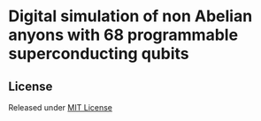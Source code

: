 # Digital simulation of non Abelian anyons with 68 programmable superconducting qubits


## License

Released under [MIT License](https://github.com/ShiboXuZJU/Digital_simulation_of_non-Abelian_anyons_with_68_programmable_superconducting_qubits_data)
